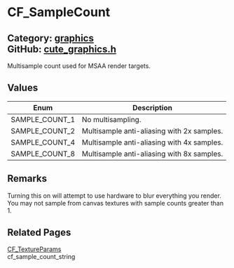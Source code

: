 [//]: # (This file is automatically generated by Cute Framework's docs parser.)
[//]: # (Do not edit this file by hand!)
[//]: # (See: https://github.com/RandyGaul/cute_framework/blob/master/samples/docs_parser.cpp)
[](../header.md ':include')

# CF_SampleCount

Category: [graphics](/api_reference?id=graphics)  
GitHub: [cute_graphics.h](https://github.com/RandyGaul/cute_framework/blob/master/include/cute_graphics.h)  
---

Multisample count used for MSAA render targets.

## Values

Enum | Description
--- | ---
SAMPLE_COUNT_1 | No multisampling.
SAMPLE_COUNT_2 | Multisample anti-aliasing with 2x samples.
SAMPLE_COUNT_4 | Multisample anti-aliasing with 4x samples.
SAMPLE_COUNT_8 | Multisample anti-aliasing with 8x samples.

## Remarks

Turning this on will attempt to use hardware to blur everything you render.
You may not sample from canvas textures with sample counts greater than 1.

## Related Pages

[CF_TextureParams](/graphics/cf_textureparams.md)  
cf_sample_count_string  
